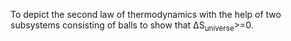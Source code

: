 To depict the second law of thermodynamics with the help of two subsystems consisting of balls to show that ΔS<sub>universe</sub>>=0.
